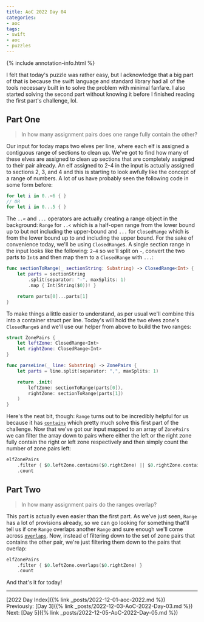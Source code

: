 ```yaml
---
title: AoC 2022 Day 04
categories:
- aoc
tags:
- swift
- aoc
- puzzles
---
```


{% include annotation-info.html %}

I felt that today's puzzle was rather easy, but I acknowledge that a big part of that is because the swift language and standard library had all of the tools necessary built in to solve the problem with minimal fanfare. I also started solving the second part without knowing it before I finished reading the first part's challenge, lol.

## Part One
> In how many assignment pairs does one range fully contain the other?

Our input for today maps two elves per line, where each elf is assigned a contiguous range of sections to clean up. We've got to find how many of these elves are assigned to clean up sections that are completely assigned to their pair already. An elf assigned to 2-4 in the input is actually assigned to sections 2, 3, and 4 and this is starting to look awfully like the concept of a range of numbers. A lot of us have probably seen the following code in some form before:

```swift
for let i in 0..<6 { }
// OR
for let i in 0...5 { }
```

The `..<` and `...` operators are actually creating a range object in the background: `Range` for `..<` which is a half-open range from the lower bound up to but not including the upper-bound and `...` for `ClosedRange` which is from the lower bound up to and including the upper bound. For the sake of convenience today, we'll be using `ClosedRange`s. A single section range in the input looks like the following: `2-4` so we'll split on `-`, convert the two parts to `Int`s and then map them to a `ClosedRange` with `...`:

```swift
func sectionToRange(_ sectionString: Substring) -> ClosedRange<Int> {
    let parts = sectionString
        .split(separator: "-", maxSplits: 1)
        .map { Int(String($0))! }

    return parts[0]...parts[1]
}
```

To make things a little easier to understand, as per usual we'll combine this into a container struct per line. Today's will hold the two elves zone's `ClosedRange`s and we'll use our helper from above to build the two ranges:

```swift
struct ZonePairs {
    let leftZone: ClosedRange<Int>
    let rightZone: ClosedRange<Int>
}

func parseLine(_ line: Substring) -> ZonePairs {
    let parts = line.split(separator: ",", maxSplits: 1)

    return .init(
        leftZone: sectionToRange(parts[0]),
        rightZone: sectionToRange(parts[1])
    )
}
```

Here's the neat bit, though: `Range` turns out to be incredibly helpful for us because it has [`contains`](https://developer.apple.com/documentation/swift/range/contains%28_:%29) which pretty much solve this first part of the challenge. Now that we've got our input mapped to an array of `ZonePairs` we can filter the array down to pairs where either the left or the right zone fully contain the right or left zone respectively and then simply count the number of zone pairs left:

```swift
elfZonePairs
    .filter { $0.leftZone.contains($0.rightZone) || $0.rightZone.contains($0.leftZone) }
    .count
```

## Part Two
> In how many assignment pairs do the ranges overlap?

This part is actually even easier than the first part. As we've just seen, `Range` has a lot of provisions already, so we can go looking for something that'll tell us if one `Range` overlaps another `Range` and sure enough we'll come across [`overlaps`](https://developer.apple.com/documentation/swift/range/overlaps%28_:%29-7osha). Now, instead of filtering down to the set of zone pairs that contains the other pair, we're just filtering them down to the pairs that overlap:

```swift
elfZonePairs
    .filter { $0.leftZone.overlaps($0.rightZone) }
    .count
```

And that's it for today!

---

[2022 Day Index]({% link _posts/2022-12-01-aoc-2022.md %})  
Previously:  [Day 3]({% link _posts/2022-12-03-AoC-2022-Day-03.md %})  
Next: [Day 5]({% link _posts/2022-12-05-AoC-2022-Day-05.md %})
